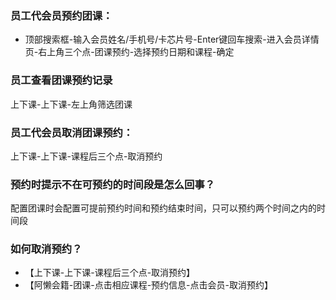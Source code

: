 ### 员工代会员预约团课：

- 顶部搜索框-输入会员姓名/手机号/卡芯片号-Enter键回车搜索-进入会员详情页-右上角三个点-团课预约-选择预约日期和课程-确定

### 员工查看团课预约记录

上下课-上下课-左上角筛选团课

### 员工代会员取消团课预约：

上下课-上下课-课程后三个点-取消预约

### 预约时提示不在可预约的时间段是怎么回事？

配置团课时会配置可提前预约时间和预约结束时间，只可以预约两个时间之内的时间段

### 如何取消预约？

- 【上下课-上下课-课程后三个点-取消预约】
- 【阿懒会籍-团课-点击相应课程-预约信息-点击会员-取消预约】